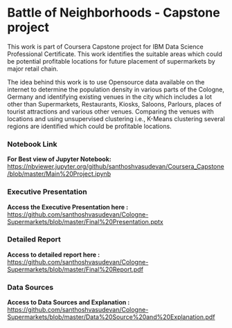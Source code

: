 # Battle of Neighborhoods - Capstone project

This work is part of Coursera Capstone project for IBM Data Science Professional Certificate. This work identifies the suitable areas which could be potential profitable locations for future placement of supermarkets by major retail chain. 

The idea behind this work is to use Opensource data available on the internet to determine the population density in various parts of the Cologne, Germany and identifying existing venues in the city which includes a lot other than Supermarkets, Restaurants, Kiosks, Saloons, Parlours, places of tourist attractions and various other venues. Comparing the venues with locations and using unsupervised clustering i.e., K-Means clustering several regions are identified which could be profitable locations.

### Notebook Link
**For Best view of Jupyter Notebook:** https://nbviewer.jupyter.org/github/santhoshvasudevan/Coursera_Capstone/blob/master/Main%20Project.ipynb

### Executive Presentation
**Access the Executive Presentation here :** https://github.com/santhoshvasudevan/Cologne-Supermarkets/blob/master/Final%20Presentation.pptx

### Detailed Report
**Access to detailed report here :** https://github.com/santhoshvasudevan/Cologne-Supermarkets/blob/master/Final%20Report.pdf

### Data Sources
**Access to Data Sources and Explanation :** https://github.com/santhoshvasudevan/Cologne-Supermarkets/blob/master/Data%20Source%20and%20Explanation.pdf

